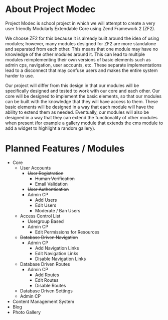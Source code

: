 # About Project Modec

Project Modec is school project in which we will attempt to create a very user
friendly Modularly Extendable Core using Zend Framework 2 (ZF2).

We choose ZF2 for this because it is already built around the idea of using
modules; however, many modules designed for ZF2 are more standalone and
separated from each other. This means that one module may have no knowledge of
the other modules around it. This can lead to multiple modules reimplementing
their own versions of basic elements such as admin cps, navigation, user
accounts, etc. These separate implementations lead to a disconnect that may
confuse users and makes the entire system harder to use.

Our project will differ from this design in that our modules will be
specifically designed and tested to work with our core and each other. Our core
will be designed to implement the basic elements, so that our modules can be
built with the knowledge that they will have access to them. These basic
elements will be designed in a way that each module will have the ability to
extend them as needed. Eventually, our modules will also be designed in a way
that they can extend the functionality of other modules when present (for
example a gallery module that extends the cms module to add a widget to
highlight a random gallery).

# Planned Features / Modules

 * Core
	* User Accounts
		* ~~User Registration~~
			* ~~Human Verification~~
			* Email Validation
		* ~~User Authentication~~
		* Admin CP
			* Add Users
			* Edit Users
			* Moderate / Ban Users	* Access Control List		* Usergroup Based
		* Admin CP
			* Edit Permissions for Resources	* ~~Database Driven Navigation~~
		* Admin CP
			* Add Navigation Links
			* Edit Navigation Links
			* Disable Navigation Links
	* Database Driven Routes
		* Admin CP
			* Add Routes
			* Edit Routes
			* Disable Routes
	* Database Driven Settings	* Admin CP
 * Content Management System
 * Blog
 * Photo Gallery
